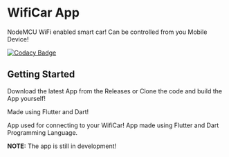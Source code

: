 # WifiCar App

NodeMCU WiFi enabled smart car!
Can be controlled from you Mobile Device!

[![Codacy Badge](https://app.codacy.com/project/badge/Grade/5f0ad7ca68624575900703010f5eeddb)](https://www.codacy.com/gh/Divkix/WifiCar/dashboard?utm_source=github.com&amp;utm_medium=referral&amp;utm_content=Divkix/WifiCar&amp;utm_campaign=Badge_Grade)

## Getting Started
Download the latest App from the Releases
 or
Clone the code and build the App yourself!

Made using Flutter and Dart!


App used for connecting to your WifiCar!
App made using Flutter and Dart Programming Language.


**NOTE:** The app is still in development!